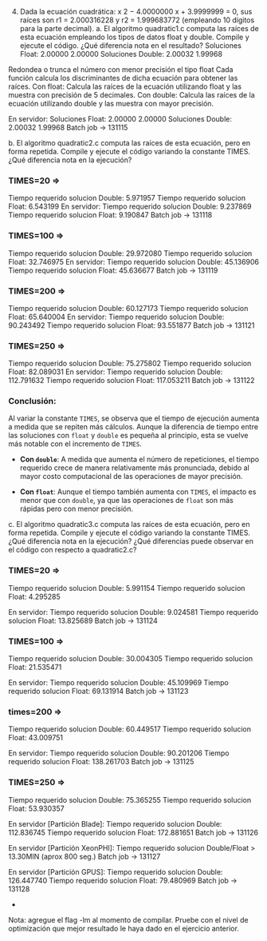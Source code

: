 4. Dada la ecuación cuadrática: x
2 − 4.0000000 x + 3.9999999 = 0, sus raíces son r1 = 2.000316228 y r2 =
1.999683772 (empleando 10 dígitos para la parte decimal).
a. El algoritmo quadratic1.c computa las raíces de esta ecuación empleando los tipos de datos
float y double. Compile y ejecute el código. ¿Qué diferencia nota en el resultado?
Soluciones Float: 2.00000       2.00000
Soluciones Double: 2.00032      1.99968

Redondea o trunca el número con menor precisión el tipo float
Cada función calcula los discriminantes de dicha ecuación para obtener las raíces.
Con float: Calcula las raíces de la ecuación utilizando float y las muestra con precisión de 5 decimales.
Con double: Calcula las raíces de la ecuación utilizando double y las muestra con mayor precisión. 

En servidor:
Soluciones Float: 2.00000       2.00000
Soluciones Double: 2.00032      1.99968
Batch job -> 131115

b. El algoritmo quadratic2.c computa las raíces de esta ecuación, pero en forma repetida. Compile
y ejecute el código variando la constante TIMES. ¿Qué diferencia nota en la ejecución?

### TIMES=20 =>
Tiempo requerido solucion Double: 5.971957
Tiempo requerido solucion Float: 6.543199
En servidor:
Tiempo requerido solucion Double: 9.237869
Tiempo requerido solucion Float: 9.190847
Batch job -> 131118

### TIMES=100 =>
Tiempo requerido solucion Double: 29.972080
Tiempo requerido solucion Float: 32.746975
En servidor:
Tiempo requerido solucion Double: 45.136906
Tiempo requerido solucion Float: 45.636677
Batch job -> 131119

### TIMES=200 =>
Tiempo requerido solucion Double: 60.127173
Tiempo requerido solucion Float: 65.640004
En servidor:
Tiempo requerido solucion Double: 90.243492
Tiempo requerido solucion Float: 93.551877
Batch job -> 131121

### TIMES=250 =>
Tiempo requerido solucion Double: 75.275802
Tiempo requerido solucion Float: 82.089031
En servidor:
Tiempo requerido solucion Double: 112.791632
Tiempo requerido solucion Float: 117.053211
Batch job -> 131122
### Conclusión:

Al variar la constante `TIMES`, se observa que el tiempo de ejecución aumenta a medida que se repiten más cálculos. Aunque la diferencia de tiempo entre las soluciones con `float` y `double` es pequeña al principio, esta se vuelve más notable con el incremento de `TIMES`.

- **Con `double`**: A medida que aumenta el número de repeticiones, el tiempo requerido crece de manera relativamente más pronunciada, debido al mayor costo computacional de las operaciones de mayor precisión.
  
- **Con `float`**: Aunque el tiempo también aumenta con `TIMES`, el impacto es menor que con `double`, ya que las operaciones de `float` son más rápidas pero con menor precisión.


c. El algoritmo quadratic3.c computa las raíces de esta ecuación, pero en forma repetida. Compile
y ejecute el código variando la constante TIMES. ¿Qué diferencia nota en la ejecución? ¿Qué
diferencias puede observar en el código con respecto a quadratic2.c?

### TIMES=20 =>
Tiempo requerido solucion Double: 5.991154
Tiempo requerido solucion Float: 4.295285

En servidor:
Tiempo requerido solucion Double: 9.024581
Tiempo requerido solucion Float: 13.825689
Batch job -> 131124
### TIMES=100 =>
Tiempo requerido solucion Double: 30.004305
Tiempo requerido solucion Float: 21.535471

En servidor:
Tiempo requerido solucion Double: 45.109969
Tiempo requerido solucion Float: 69.131914
Batch job -> 131123
### times=200 =>
Tiempo requerido solucion Double: 60.449517
Tiempo requerido solucion Float: 43.009751

En servidor:
Tiempo requerido solucion Double: 90.201206
Tiempo requerido solucion Float: 138.261703
Batch job -> 131125
### TIMES=250 =>
Tiempo requerido solucion Double: 75.365255
Tiempo requerido solucion Float: 53.930357

En servidor [Partición Blade]:
Tiempo requerido solucion Double: 112.836745
Tiempo requerido solucion Float: 172.881651
Batch job -> 131126

En servidor [Partición XeonPHI]:
Tiempo requerido solucion Double/Float > 13.30MIN (aprox 800 seg.)
Batch job -> 131127

En servidor [Partición GPUS]:
Tiempo requerido solucion Double: 126.447740
Tiempo requerido solucion Float: 79.480969 
Batch job -> 131128

-
Nota: agregue el flag -lm al momento de compilar. Pruebe con el nivel de optimización que mejor resultado le haya dado en el ejercicio anterior.

